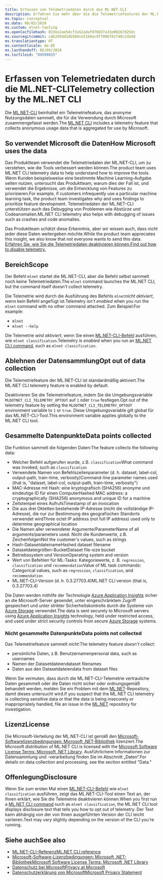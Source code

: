 ```yaml
---
title: Erfassen von Telemetriedaten durch die ML.NET-CLI
description: Erfahren Sie mehr über die die Telemetriefeatures der ML.NET-CLI, die Nutzungsinformationen für die Analyse darüber erfassen, welche Daten gesammelt werden. Erfahren Sie auch, wie Sie diese Features deaktivieren können. Außerdem finden Sie hier Links zur .NET-Lizenzvereinbarung und Informationen zur Einhaltung der DSGVO durch Microsoft.
ms.topic: conceptual
ms.date: 06/03/2020
ms.custom: mlnet-tooling
ms.openlocfilehash: 833ee2ae54cf3a52adaf070837a33e00267d25dc
ms.sourcegitcommit: cdb295dd1db589ce5169ac9ff096f01fd0c2da9d
ms.translationtype: HT
ms.contentlocale: de-DE
ms.lasthandoff: 06/09/2020
ms.locfileid: "84599835"
---
```

# <a name="telemetry-collection-by-the-mlnet-cli"></a><span data-ttu-id="6eaa1-104">Erfassen von Telemetriedaten durch die ML.NET-CLI</span><span class="sxs-lookup"><span data-stu-id="6eaa1-104">Telemetry collection by the ML.NET CLI</span></span>

<span data-ttu-id="6eaa1-105">Die [ML.NET-CLI](https://aka.ms/mlnet-cli) beinhaltet ein Telemetriefeature, das anonyme Nutzungsdaten sammelt, die für die Verwendung durch Microsoft zusammengefasst werden.</span><span class="sxs-lookup"><span data-stu-id="6eaa1-105">The [ML.NET CLI](https://aka.ms/mlnet-cli) includes a telemetry feature that collects anonymous usage data that is aggregated for use by Microsoft.</span></span>

## <a name="how-microsoft-uses-the-data"></a><span data-ttu-id="6eaa1-106">So verwendet Microsoft die Daten</span><span class="sxs-lookup"><span data-stu-id="6eaa1-106">How Microsoft uses the data</span></span>

<span data-ttu-id="6eaa1-107">Das Produktteam verwendet die Telemetriedaten der ML.NET-CLI, um zu verstehen, wie die Tools verbessert werden können.</span><span class="sxs-lookup"><span data-stu-id="6eaa1-107">The product team uses ML.NET CLI telemetry data to help understand how to improve the tools.</span></span> <span data-ttu-id="6eaa1-108">Wenn Kunden beispielsweise eine bestimmte Machine Learning-Aufgabe selten nutzen, untersucht das Produktteam, warum dies der Fall ist, und verwendet die Ergebnisse, um die Entwicklung von Features zu priorisieren.</span><span class="sxs-lookup"><span data-stu-id="6eaa1-108">For example, if customers infrequently use a particular machine learning task, the product team investigates why and uses findings to prioritize feature development.</span></span> <span data-ttu-id="6eaa1-109">Telemetriedaten der ML.NET-CLI unterstützen auch das Debugging von Problemen wie Abstürze und Codeanomalien.</span><span class="sxs-lookup"><span data-stu-id="6eaa1-109">ML.NET CLI telemetry also helps with debugging of issues such as crashes and code anomalies.</span></span>

<span data-ttu-id="6eaa1-110">Das Produktteam schätzt diese Erkenntnis, aber wir wissen auch, dass nicht jeder diese Daten weitergeben möchte.</span><span class="sxs-lookup"><span data-stu-id="6eaa1-110">While the product team appreciates this insight, we also know that not everyone wants to send this data.</span></span> [<span data-ttu-id="6eaa1-111">Erfahren Sie, wie Sie die Telemetriedaten deaktivieren können.</span><span class="sxs-lookup"><span data-stu-id="6eaa1-111">Find out how to disable telemetry.</span></span>](#opt-out-of-data-collection)

## <a name="scope"></a><span data-ttu-id="6eaa1-112">Bereich</span><span class="sxs-lookup"><span data-stu-id="6eaa1-112">Scope</span></span>

<span data-ttu-id="6eaa1-113">Der Befehl `mlnet` startet die ML.NET-CLI, aber die Befehl selbst sammelt noch keine Telemetriedaten.</span><span class="sxs-lookup"><span data-stu-id="6eaa1-113">The `mlnet` command launches the ML.NET CLI, but the command itself doesn't collect telemetry.</span></span>

<span data-ttu-id="6eaa1-114">Die Telemetrie wird durch die Ausführung des Befehls `mlnet`*nicht aktiviert*, wenn kein Befehl angefügt ist.</span><span class="sxs-lookup"><span data-stu-id="6eaa1-114">Telemetry *isn't enabled* when you run the `mlnet` command with no other command attached.</span></span> <span data-ttu-id="6eaa1-115">Zum Beispiel:</span><span class="sxs-lookup"><span data-stu-id="6eaa1-115">For example:</span></span>

- `mlnet`
- `mlnet --help`

<span data-ttu-id="6eaa1-116">Die Telemetrie *wird aktiviert*, wenn Sie einen [ML.NET-CLI-Befehl](../reference/ml-net-cli-reference.md) ausführen, wie `mlnet classification`.</span><span class="sxs-lookup"><span data-stu-id="6eaa1-116">Telemetry *is enabled* when you run an [ML.NET CLI command](../reference/ml-net-cli-reference.md), such as `mlnet classification`.</span></span>

## <a name="opt-out-of-data-collection"></a><span data-ttu-id="6eaa1-117">Ablehnen der Datensammlung</span><span class="sxs-lookup"><span data-stu-id="6eaa1-117">Opt out of data collection</span></span>

<span data-ttu-id="6eaa1-118">Die Telemetriefeature der ML.NET-CLI ist standardmäßig aktiviert.</span><span class="sxs-lookup"><span data-stu-id="6eaa1-118">The ML.NET CLI telemetry feature is enabled by default.</span></span>

<span data-ttu-id="6eaa1-119">Deaktivieren Sie die Telemetriefeature, indem Sie die Umgebungsvariable `MLDOTNET_CLI_TELEMETRY_OPTOUT` auf `1` oder `true` festlegen.</span><span class="sxs-lookup"><span data-stu-id="6eaa1-119">Opt out of the telemetry feature by setting the `MLDOTNET_CLI_TELEMETRY_OPTOUT` environment variable to `1` or `true`.</span></span> <span data-ttu-id="6eaa1-120">Diese Umgebungsvariable gilt global für das ML.NET-CLI-Tool.</span><span class="sxs-lookup"><span data-stu-id="6eaa1-120">This environment variable applies globally to the ML.NET CLI tool.</span></span>

## <a name="data-points-collected"></a><span data-ttu-id="6eaa1-121">Gesammelte Datenpunkte</span><span class="sxs-lookup"><span data-stu-id="6eaa1-121">Data points collected</span></span>

<span data-ttu-id="6eaa1-122">Die Funktion sammelt die folgenden Daten:</span><span class="sxs-lookup"><span data-stu-id="6eaa1-122">The feature collects the following data:</span></span>

- <span data-ttu-id="6eaa1-123">Welcher Befehl aufgerufen wurde, z.B. `classification`</span><span class="sxs-lookup"><span data-stu-id="6eaa1-123">What command was invoked, such as `classification`</span></span>
- <span data-ttu-id="6eaa1-124">Verwendete Namen von Befehlszeilenparameter (d. h. dataset, label-col, output-path, train-time, verbosity)</span><span class="sxs-lookup"><span data-stu-id="6eaa1-124">Command-line parameter names used (that is, "dataset, label-col, output-path, train-time, verbosity")</span></span>
- <span data-ttu-id="6eaa1-125">MAC-Adresse mit Hash: eine kryptografisch (SHA256) anonyme und eindeutige ID für einen Computer</span><span class="sxs-lookup"><span data-stu-id="6eaa1-125">Hashed MAC address: a cryptographically (SHA256) anonymous and unique ID for a machine</span></span>
- <span data-ttu-id="6eaa1-126">Zeitstempel eines Aufrufs</span><span class="sxs-lookup"><span data-stu-id="6eaa1-126">Timestamp of an invocation</span></span>
- <span data-ttu-id="6eaa1-127">Die aus drei Oktetten bestehende IP-Adresse (nicht die vollständige IP-Adresse), die nur zur Bestimmung des geografischen Standorts verwendet wird</span><span class="sxs-lookup"><span data-stu-id="6eaa1-127">Three octet IP address (not full IP address) used only to determine geographical location</span></span>
- <span data-ttu-id="6eaa1-128">Die Namen aller verwendeter Argumente/Parameter</span><span class="sxs-lookup"><span data-stu-id="6eaa1-128">Name of all arguments/parameters used.</span></span> <span data-ttu-id="6eaa1-129">Nicht die Kundenwerte, z.B. Zeichenfolgen</span><span class="sxs-lookup"><span data-stu-id="6eaa1-129">Not the customer's values, such as strings</span></span>
- <span data-ttu-id="6eaa1-130">Hash-Datasetdateiname</span><span class="sxs-lookup"><span data-stu-id="6eaa1-130">Hashed dataset filename</span></span>
- <span data-ttu-id="6eaa1-131">Datasetdateigrößen-Bucket</span><span class="sxs-lookup"><span data-stu-id="6eaa1-131">Dataset file-size bucket</span></span>
- <span data-ttu-id="6eaa1-132">Betriebssystem und Version</span><span class="sxs-lookup"><span data-stu-id="6eaa1-132">Operating system and version</span></span>
- <span data-ttu-id="6eaa1-133">Wert von Befehlen für ML-Tasks: Kategoriewerte, z. B. `regression`, `classification` und `recommendation`</span><span class="sxs-lookup"><span data-stu-id="6eaa1-133">Value of ML task commands: Categorical values, such as `regression`, `classification`, and `recommendation`</span></span>
- <span data-ttu-id="6eaa1-134">ML.NET-CLI-Version (d. h. 0.3.27703.4)</span><span class="sxs-lookup"><span data-stu-id="6eaa1-134">ML.NET CLI version (that is, 0.3.27703.4)</span></span>

<span data-ttu-id="6eaa1-135">Die Daten werden mithilfe der Technologie [Azure Application Insights](https://azure.microsoft.com/services/application-insights/) sicher an die Microsoft-Server gesendet, unter eingeschränktem Zugriff gespeichert und unter strikter Sicherheitskontrolle durch die Systeme von [Azure Storage](https://azure.microsoft.com/services/storage/) verwendet.</span><span class="sxs-lookup"><span data-stu-id="6eaa1-135">The data is sent securely to Microsoft servers using [Azure Application Insights](https://azure.microsoft.com/services/application-insights/) technology, held under restricted access, and used under strict security controls from secure [Azure Storage](https://azure.microsoft.com/services/storage/) systems.</span></span>

### <a name="data-points-not-collected"></a><span data-ttu-id="6eaa1-136">Nicht gesammelte Datenpunkte</span><span class="sxs-lookup"><span data-stu-id="6eaa1-136">Data points not collected</span></span>

<span data-ttu-id="6eaa1-137">Das Telemetriefeature sammelt *nicht*:</span><span class="sxs-lookup"><span data-stu-id="6eaa1-137">The telemetry feature *doesn't* collect:</span></span>

- <span data-ttu-id="6eaa1-138">persönliche Daten, z.B. Benutzernamen</span><span class="sxs-lookup"><span data-stu-id="6eaa1-138">personal data, such as usernames</span></span>
- <span data-ttu-id="6eaa1-139">Namen der Datasetdateien</span><span class="sxs-lookup"><span data-stu-id="6eaa1-139">dataset filenames</span></span>
- <span data-ttu-id="6eaa1-140">Daten aus den Datasetdateien</span><span class="sxs-lookup"><span data-stu-id="6eaa1-140">data from dataset files</span></span>

<span data-ttu-id="6eaa1-141">Wenn Sie vermuten, dass durch die ML.NET-CLI-Telemetrie vertrauliche Daten gesammelt oder die Daten nicht sicher oder ordnungsgemäß behandelt werden, melden Sie ein Problem mit dem [ML.NET](https://github.com/dotnet/machinelearning)-Repository, damit dieses untersucht wird.</span><span class="sxs-lookup"><span data-stu-id="6eaa1-141">If you suspect that the ML.NET CLI telemetry is collecting sensitive data or that the data is being insecurely or inappropriately handled, file an issue in the [ML.NET](https://github.com/dotnet/machinelearning) repository for investigation.</span></span>

## <a name="license"></a><span data-ttu-id="6eaa1-142">Lizenz</span><span class="sxs-lookup"><span data-stu-id="6eaa1-142">License</span></span>

<span data-ttu-id="6eaa1-143">Die Microsoft-Verteilung der ML.NET-CLI ist gemäß den [Microsoft-Softwarelizenzbedingungen: Microsoft .NET-Bibliothek](https://aka.ms/dotnet-core-eula) lizenziert.</span><span class="sxs-lookup"><span data-stu-id="6eaa1-143">The Microsoft distribution of ML.NET CLI is licensed with the [Microsoft Software License Terms: Microsoft .NET Library](https://aka.ms/dotnet-core-eula).</span></span> <span data-ttu-id="6eaa1-144">Ausführlichere Informationen zur Datensammlung und -verarbeitung finden Sie im Abschnitt „Daten“.</span><span class="sxs-lookup"><span data-stu-id="6eaa1-144">For details on data collection and processing, see the section entitled "Data."</span></span>

## <a name="disclosure"></a><span data-ttu-id="6eaa1-145">Offenlegung</span><span class="sxs-lookup"><span data-stu-id="6eaa1-145">Disclosure</span></span>

<span data-ttu-id="6eaa1-146">Wenn Sie zum ersten Mal einen [ML.NET-CLI-Befehl](../reference/ml-net-cli-reference.md) wie `mlnet classification` ausführen, zeigt das ML.NET-CLI-Tool einen Text an, der Ihnen erklärt, wie Sie die Telemetrie deaktivieren können.</span><span class="sxs-lookup"><span data-stu-id="6eaa1-146">When you first run a [ML.NET CLI command](../reference/ml-net-cli-reference.md) such as `mlnet classification`, the ML.NET CLI tool displays disclosure text that tells you how to opt out of telemetry.</span></span> <span data-ttu-id="6eaa1-147">Der Text kann abhängig von der von Ihnen ausgeführten Version der CLI leicht variieren.</span><span class="sxs-lookup"><span data-stu-id="6eaa1-147">Text may vary slightly depending on the version of the CLI you're running.</span></span>

## <a name="see-also"></a><span data-ttu-id="6eaa1-148">Siehe auch</span><span class="sxs-lookup"><span data-stu-id="6eaa1-148">See also</span></span>

- [<span data-ttu-id="6eaa1-149">ML.NET-CLI-Referenz</span><span class="sxs-lookup"><span data-stu-id="6eaa1-149">ML.NET CLI reference</span></span>](../reference/ml-net-cli-reference.md)
- [<span data-ttu-id="6eaa1-150">Microsoft-Software-Lizenzbedingungen: Microsoft .NET-Bibliothek</span><span class="sxs-lookup"><span data-stu-id="6eaa1-150">Microsoft Software License Terms: Microsoft .NET Library</span></span>](https://aka.ms/dotnet-core-eula)
- [<span data-ttu-id="6eaa1-151">Datenschutz bei Microsoft</span><span class="sxs-lookup"><span data-stu-id="6eaa1-151">Privacy at Microsoft</span></span>](https://www.microsoft.com/trustcenter/privacy/)
- [<span data-ttu-id="6eaa1-152">Datenschutzerklärung von Microsoft</span><span class="sxs-lookup"><span data-stu-id="6eaa1-152">Microsoft Privacy Statement</span></span>](https://privacy.microsoft.com/privacystatement)
